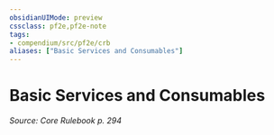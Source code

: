```yaml
---
obsidianUIMode: preview
cssclass: pf2e,pf2e-note
tags:
- compendium/src/pf2e/crb
aliases: ["Basic Services and Consumables"]
---
```

# Basic Services and Consumables  
*Source: Core Rulebook p. 294*